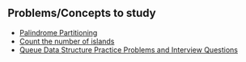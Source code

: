## Problems/Concepts to study
- [Palindrome Partitioning](https://www.geeksforgeeks.org/palindrome-partitioning-dp-17/)
- [Count the number of islands](https://www.techiedelight.com/count-the-number-of-islands/)
- [Queue Data Structure Practice Problems and Interview Questions](https://medium.com/@codingfreak/queue-data-structure-practice-problems-and-interview-questions-f459bf0578db)
